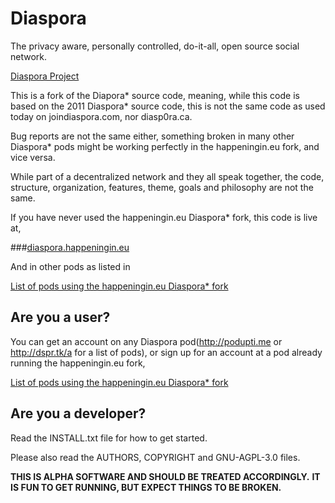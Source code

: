 # Diaspora

The privacy aware, personally controlled, do-it-all, open source social
network.

[Diaspora Project](http://diasporaproject.org)

This is a fork of the Diapora* source code, meaning, while this code is based on the 2011 Diaspora* source code, this is not the same code as used today on joindiaspora.com, nor diasp0ra.ca.

Bug reports are not the same either, something broken in many other Diaspora* pods might be working perfectly in the happeningin.eu fork, and vice versa.

While part of a decentralized network and they all speak together, the code, structure, organization, features, theme, goals and philosophy are not the same.
 
If you have never used the happeningin.eu Diaspora* fork, this code is live at, 

###[diaspora.happeningin.eu](https://diaspora.happeningin.eu/)

And in other pods as listed in 

[List of pods using the happeningin.eu Diaspora* fork](https://github.com/rovemonteux/happeningineu/wiki/Pods-using-the-happeningin.eu-Diaspora*-fork)

## Are you a user?

You can get an account on any Diaspora pod(http://podupti.me or http://dspr.tk/a for a list of pods), or sign up for an account at a pod already running the happeningin.eu fork,

[List of pods using the happeningin.eu Diaspora* fork](https://github.com/rovemonteux/happeningineu/wiki/Pods-using-the-happeningin.eu-Diaspora*-fork)


## Are you a developer?

Read the INSTALL.txt file for how to get started.

Please also read the AUTHORS, COPYRIGHT and GNU-AGPL-3.0 files.

**THIS IS ALPHA SOFTWARE AND SHOULD BE TREATED ACCORDINGLY.**
**IT IS FUN TO GET RUNNING, BUT EXPECT THINGS TO BE BROKEN.**
